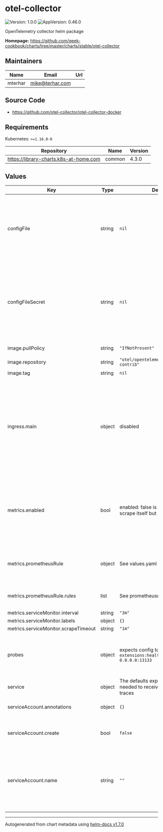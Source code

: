 # otel-collector

![Version: 1.0.0](https://img.shields.io/badge/Version-1.0.0-informational?style=flat-square) ![AppVersion: 0.46.0](https://img.shields.io/badge/AppVersion-0.46.0-informational?style=flat-square)

OpenTelemetry collector helm package

**Homepage:** <https://github.com/geek-cookbook/charts/tree/master/charts/stable/otel-collector>

## Maintainers

| Name | Email | Url |
| ---- | ------ | --- |
| mterhar | mike@terhar.com |  |

## Source Code

* <https://github.com/otel-collector/otel-collector-docker>

## Requirements

Kubernetes: `>=1.16.0-0`

| Repository | Name | Version |
|------------|------|---------|
| https://library-charts.k8s-at-home.com | common | 4.3.0 |

## Values

| Key | Type | Default | Description |
|-----|------|---------|-------------|
| configFile | string | `nil` | Create a new secret with the following multi-line spec which gets mounted to /conf/otel-collector-config.yaml. For more information, see the [otel docs](https://opentelemetry.io/docs/collector/configuration/) |
| configFileSecret | string | `nil` | Configure the open telemetry secret using an existing secret or create a configuration file using the `configFile` below The secret needs a single key inside it called `otelConfigFile` |
| image.pullPolicy | string | `"IfNotPresent"` | image pull policy |
| image.repository | string | `"otel/opentelemetry-collector-contrib"` | image repository |
| image.tag | string | `nil` | image tag |
| ingress.main | object | disabled | Enable and configure ingress settings for the chart under this key. This OTEL Collector is built to trust items within the same cluster so exposing externally will allow unauthenticated traces to be processed. |
| metrics.enabled | bool | enabled: false is set so it can scrape itself but | Configure Prometheus serviceMonitor for the built-in exporter. circular dependencies are never good enable this for a secondary scraper |
| metrics.prometheusRule | object | See values.yaml | Enable and configure Prometheus Rules for the chart under this key. |
| metrics.prometheusRule.rules | list | See prometheusrules.yaml | Configure additionial rules for the chart under this key. |
| metrics.serviceMonitor.interval | string | `"3m"` |  |
| metrics.serviceMonitor.labels | object | `{}` |  |
| metrics.serviceMonitor.scrapeTimeout | string | `"1m"` |  |
| probes | object | expects config to include `extensions:health_check:endpoint: 0.0.0.0:13133` | probes is configured to use an otel extension to get health information from the pod |
| service | object | The defaults expose the services needed to receive http and otlp traces | Configures service settings for the chart. |
| serviceAccount.annotations | object | `{}` | Annotations to add to the service account |
| serviceAccount.create | bool | `false` | Specifies whether a service account should be created |
| serviceAccount.name | string | `""` | The name of the service account to use. If not set and create is true, a name is generated using the fullname template |

----------------------------------------------
Autogenerated from chart metadata using [helm-docs v1.7.0](https://github.com/norwoodj/helm-docs/releases/v1.7.0)
